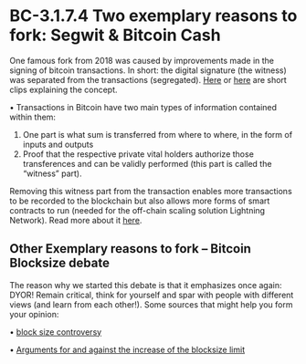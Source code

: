 # BC-3.1.7.4 Two exemplary reasons to fork: Segwit & Bitcoin Cash

One famous fork from 2018 was caused by improvements made in the signing of bitcoin transactions. In short: the digital signature (the witness) was separated from the transactions (segregated). [Here]( https://www.youtube.com/watch?time_continue=3&v=DzBAG2Jp4bg) or [here]( https://www.youtube.com/watch?v=dtOjjB4mD8k) are short clips explaining the concept. 

•	Transactions in Bitcoin have two main types of information contained within them: 

1.	One part is what sum is transferred from where to where, in the form of inputs and outputs
2.	Proof that the respective private vital holders authorize those transferences and can be validly performed (this part is called the “witness” part). 

Removing this witness part from the transaction enables more transactions to be recorded to the blockchain but also allows more forms of smart contracts to run (needed for the off-chain scaling solution Lightning Network). Read more about it [here](https://blockgeeks.com/guides/what-is-segwit/). 

## Other Exemplary reasons to fork – Bitcoin Blocksize debate 

The reason why we started this debate is that it emphasizes once again: DYOR! Remain critical, think for yourself and spar with people with different views (and learn from each other!). Some sources that might help you form your opinion:

•	[block size controversy](https://en.bitcoin.it/wiki/Block_size_limit_controversy)

•	[Arguments for and against the increase of the blocksize limit](https://bitcoin.stackexchange.com/questions/36085/what-are-the-arguments-for-and-against-the-increase-of-the-block-size-limit )


